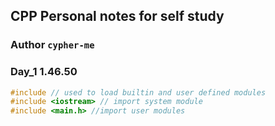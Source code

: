 ## CPP Personal notes for self study 
### Author `cypher-me`
### Day_1 1.46.50

```cpp
#include // used to load builtin and user defined modules
#include <iostream> // import system module
#include <main.h> //import user modules
```
